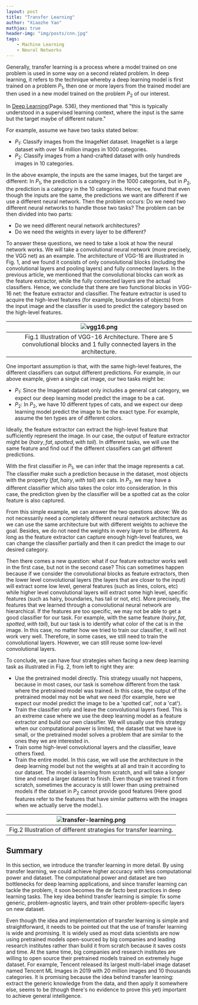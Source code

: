 ```yaml
---
layout: post
title: "Transfer Learning"
author: "Xiaozhe Yao"
mathjax: true
header-img: "img/posts/cnn.jpg"
tags:
    - Machine Learning
    - Neural Networks
---
```


Generally, transfer learning is a process where a model trained on one problem is used in some way on a second related problem. In deep learning, it refers to the technique whereby a deep learning model is first trained on a problem $P_1$, then one or more layers from the trained model are then used in a new model trained on the problem $P_2$ of our interest. 

In [Deep Learning](https://www.deeplearningbook.org/)(Page. 536), they mentioned that "this is typically understood in a supervised learning context, where the input is the same but the target maybe of different nature."

For example, assume we have two tasks stated below:
* $P_1$: Classify images from the ImageNet dataset. ImageNet is a large dataset with over 14 million images in 1000 categories.
* $P_2$: Classify images from a hand-crafted dataset with only hundreds images in 10 categories.

In the above example, the inputs are the same images, but the target are different: In $P_1$, the prediction is a category in the 1000 categories, but in $P_2$, the prediction is a category in the 10 categories. Hence, we found that even though the inputs are the same, the predictions we want are different if we use a different neural network. Then the problem occurs: Do we need two different neural networks to handle those two tasks? The problem can be then divided into two parts:
* Do we need different neural network architectures?
* Do we need the weights in every layer to be different?

To answer these questions, we need to take a look at how the neural network works. We will take a convolutional neural network (more precisely, the VGG net) as an example. The architecture of VGG-16 are illustrated in Fig. 1, and we found it consists of only convolutional blocks (including the convolutional layers and pooling layers) and fully connected layers. In the previous article, we mentioned that the convolutional blocks can work as the feature extractor, while the fully connected layers are the actual classifiers. Hence, we conclude that there are two functional blocks in VGG-16 net: the feature extractor and classifier. The feature extractor is used to acquire the high-level features (for example, boundaries of objects) from the input image and the classifier is used to predict the category based on the high-level features.

| ![vgg16.png](https://i.loli.net/2020/06/15/YJwQdxbmp6TWosz.png) | 
|:--:| 
| Fig.1 Illustration of VGG-16 Architecture. There are 5 convolutional blocks and 1 fully connected layers in the architecture. |

One important assumption is that, with the same high-level features, the different classifiers can output different predictions. For example, in our above example, given a single cat image, our two tasks might be:
* $P_1$: Since the Imagenet dataset only includes a general cat category, we expect our deep learning model predict the image to be a cat. 
* $P_2$: In $P_2$, we have 10 different types of cats, and we expect our deep learning model predict the image to be the exact type. For example, assume the ten types are of different colors.

Ideally, the feature extractor can extract the high-level feature that sufficiently represent the image. In our case, the output of feature extractor might be $(hairy, fat, spotted, with \: tail)$. In different tasks, we will use the same feature and find out if the different classifiers can get different predictions.

With the first classifier in $P_1$, we can infer that the image represents a cat. The classifier make such a prediction because in the dataset, most objects with the property $(fat, hairy, with \: tail)$ are cats. In $P_2$, we may have a different classifier which also takes the color into consideration. In this case, the prediction given by the classifier will be a spotted cat as the color feature is also captured.

From this simple example, we can answer the two questions above: We do not necessarily need a completely different neural network architecture as we can use the same architecture but with different weights to achieve the goal. Besides, we do not need the weights in every layer to be different. As long as the feature extractor can capture enough high-level features, we can change the classifier partially and then it can predict the image to our desired category.

Then there comes a new question: what if our feature extractor works well in the first case, but not in the second case? This can sometimes happen because if we consider the convolutional blocks as feature extractors, then the lower level convolutional layers (the layers that are closer to the input) will extract some low level, general features (such as lines, colors, etc) while higher level convolutional layers will extract some high level, specific features (such as hairy, boundaries, has tail or not, etc). More precisely, the features that we learned through a convolutional neural network are hierarchical. If the features are too specific, we may not be able to get a good classifier for our task. For example, with the same feature $(hairy, fat, spotted, with \: tail)$, but our task is to identify what color of the cat is in the image. In this case, no matter how we tried to train our classifier, it will not work very well. Therefore, in some cases, we still need to train the convolutional layers. However, we can still reuse some low-level convolutional layers.

To conclude, we can have four strategies when facing a new deep learning task as illustrated in Fig. 2, from left to right they are:

* Use the pretrained model directly. This strategy usually not happens, because in most cases, our task is somehow different from the task where the pretrained model was trained. In this case, the output of the pretrained model may not be what we need (for example, here we expect our model predict the image to be a 'spotted cat', not a 'cat').
* Train the classifier only and leave the convolutional layers fixed. This is an extreme case where we use the deep learning model as a feature extractor and build our own classifier. We will usually use this strategy when our computational power is limited, the dataset that we have is small, or the pretrained model solves a problem that are similar to the ones they we are interested in.
* Train some high-level convolutional layers and the classifier, leave others fixed. 
* Train the entire model. In this case, we will use the architecture in the deep learning model but not the weights at all and train it according to our dataset. The model is learning from scratch, and will take a longer time and need a larger dataset to finish. Even though we trained it from scratch, sometimes the accuracy is still lower than using pretrained models if the dataset in $P_2$ cannot provide good features (Here good features refer to the features that have similar patterns with the images when we actually serve the model.). 

| ![transfer-learning.png](https://i.loli.net/2020/06/15/TD2v67pzGwnHMYo.png) | 
|:--:| 
| Fig.2 Illustration of different strategies for transfer learning. |


## Summary

In this section, we introduce the transfer learning in more detail. By using transfer learning, we could achieve higher accuracy with less computational power and dataset. The computational power and dataset are two bottlenecks for deep learning applications, and since transfer learning can tackle the problem, it soon becomes the de facto best practices in deep learning tasks. The key idea behind transfer learning is simple: fix some generic, problem-agnostic layers, and train other problem-specific layers on new dataset. 

Even though the idea and implementation of transfer learning is simple and straightforward, it needs to be pointed out that the use of transfer learning is wide and promising. It is widely used as most data scientists are now using pretrained models open-sourced by big companies and leading research institutes rather than build it from scratch because it saves costs and time. At the same time, big companies and research institutes are willing to open source their pretrained models trained on extremely huge dataset. For example, Tencent released its largest multi-label image dataset named Tencent ML Images in 2019 with 20 million images and 10 thousands categories. It is promising because the idea behind transfer learning: extract the generic knowledge from the data, and then apply it somewhere else, seems to be (though there's no evidence to prove this yet) important to achieve general intelligence.
